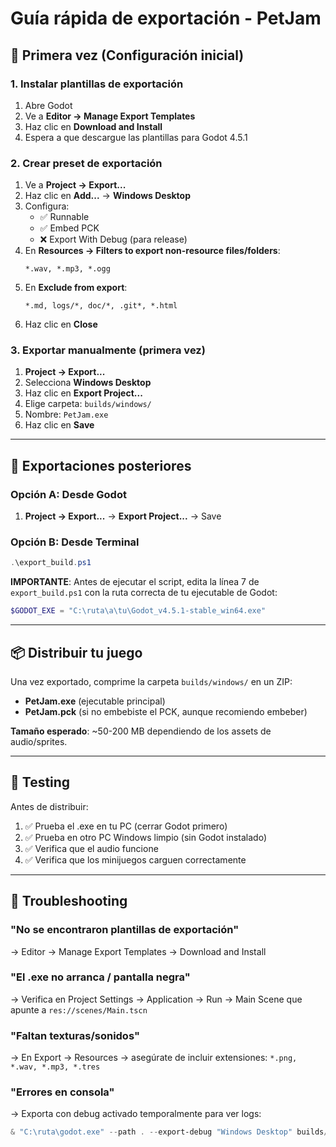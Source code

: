 # Guía rápida de exportación - PetJam

## 🚀 Primera vez (Configuración inicial)

### 1. Instalar plantillas de exportación
1. Abre Godot
2. Ve a **Editor → Manage Export Templates**
3. Haz clic en **Download and Install**
4. Espera a que descargue las plantillas para Godot 4.5.1

### 2. Crear preset de exportación
1. Ve a **Project → Export...**
2. Haz clic en **Add...** → **Windows Desktop**
3. Configura:
   - ✅ Runnable
   - ✅ Embed PCK
   - ❌ Export With Debug (para release)
4. En **Resources → Filters to export non-resource files/folders**:
   ```
   *.wav, *.mp3, *.ogg
   ```
5. En **Exclude from export**:
   ```
   *.md, logs/*, doc/*, .git*, *.html
   ```
6. Haz clic en **Close**

### 3. Exportar manualmente (primera vez)
1. **Project → Export...**
2. Selecciona **Windows Desktop**
3. Haz clic en **Export Project...**
4. Elige carpeta: `builds/windows/`
5. Nombre: `PetJam.exe`
6. Haz clic en **Save**

---

## 🎯 Exportaciones posteriores

### Opción A: Desde Godot
1. **Project → Export...** → **Export Project...** → Save

### Opción B: Desde Terminal
```powershell
.\export_build.ps1
```

**IMPORTANTE**: Antes de ejecutar el script, edita la línea 7 de `export_build.ps1` con la ruta correcta de tu ejecutable de Godot:
```powershell
$GODOT_EXE = "C:\ruta\a\tu\Godot_v4.5.1-stable_win64.exe"
```

---

## 📦 Distribuir tu juego

Una vez exportado, comprime la carpeta `builds/windows/` en un ZIP:
- **PetJam.exe** (ejecutable principal)
- **PetJam.pck** (si no embebiste el PCK, aunque recomiendo embeber)

**Tamaño esperado**: ~50-200 MB dependiendo de los assets de audio/sprites.

---

## 🧪 Testing

Antes de distribuir:
1. ✅ Prueba el .exe en tu PC (cerrar Godot primero)
2. ✅ Prueba en otro PC Windows limpio (sin Godot instalado)
3. ✅ Verifica que el audio funcione
4. ✅ Verifica que los minijuegos carguen correctamente

---

## 🐛 Troubleshooting

### "No se encontraron plantillas de exportación"
→ Editor → Manage Export Templates → Download and Install

### "El .exe no arranca / pantalla negra"
→ Verifica en Project Settings → Application → Run → Main Scene que apunte a `res://scenes/Main.tscn`

### "Faltan texturas/sonidos"
→ En Export → Resources → asegúrate de incluir extensiones: `*.png, *.wav, *.mp3, *.tres`

### "Errores en consola"
→ Exporta con debug activado temporalmente para ver logs:
```powershell
& "C:\ruta\godot.exe" --path . --export-debug "Windows Desktop" builds/windows/PetJam.exe
```
